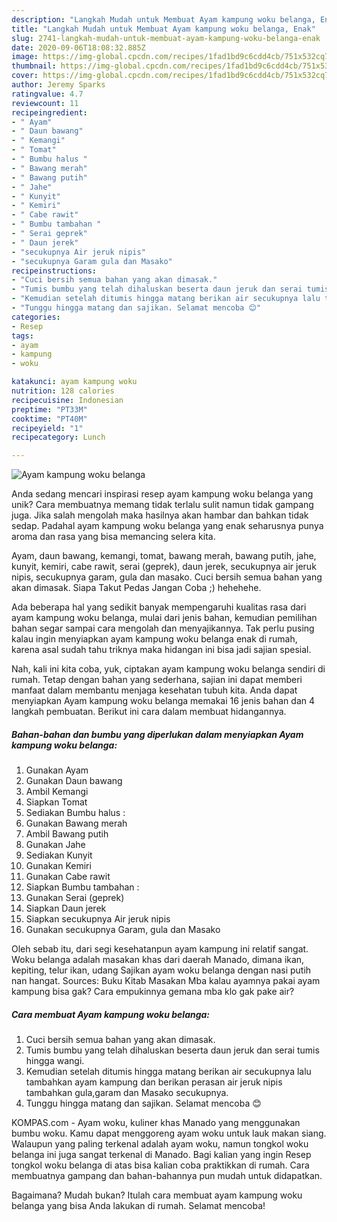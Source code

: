 ```yaml
---
description: "Langkah Mudah untuk Membuat Ayam kampung woku belanga, Enak"
title: "Langkah Mudah untuk Membuat Ayam kampung woku belanga, Enak"
slug: 2741-langkah-mudah-untuk-membuat-ayam-kampung-woku-belanga-enak
date: 2020-09-06T18:08:32.885Z
image: https://img-global.cpcdn.com/recipes/1fad1bd9c6cdd4cb/751x532cq70/ayam-kampung-woku-belanga-foto-resep-utama.jpg
thumbnail: https://img-global.cpcdn.com/recipes/1fad1bd9c6cdd4cb/751x532cq70/ayam-kampung-woku-belanga-foto-resep-utama.jpg
cover: https://img-global.cpcdn.com/recipes/1fad1bd9c6cdd4cb/751x532cq70/ayam-kampung-woku-belanga-foto-resep-utama.jpg
author: Jeremy Sparks
ratingvalue: 4.7
reviewcount: 11
recipeingredient:
- " Ayam"
- " Daun bawang"
- " Kemangi"
- " Tomat"
- " Bumbu halus "
- " Bawang merah"
- " Bawang putih"
- " Jahe"
- " Kunyit"
- " Kemiri"
- " Cabe rawit"
- " Bumbu tambahan "
- " Serai geprek"
- " Daun jerek"
- "secukupnya Air jeruk nipis"
- "secukupnya Garam gula dan Masako"
recipeinstructions:
- "Cuci bersih semua bahan yang akan dimasak."
- "Tumis bumbu yang telah dihaluskan beserta daun jeruk dan serai tumis hingga wangi."
- "Kemudian setelah ditumis hingga matang berikan air secukupnya lalu tambahkan ayam kampung dan berikan perasan air jeruk nipis tambahkan gula,garam dan Masako secukupnya."
- "Tunggu hingga matang dan sajikan. Selamat mencoba 😊"
categories:
- Resep
tags:
- ayam
- kampung
- woku

katakunci: ayam kampung woku 
nutrition: 128 calories
recipecuisine: Indonesian
preptime: "PT33M"
cooktime: "PT40M"
recipeyield: "1"
recipecategory: Lunch

---
```



![Ayam kampung woku belanga](https://img-global.cpcdn.com/recipes/1fad1bd9c6cdd4cb/751x532cq70/ayam-kampung-woku-belanga-foto-resep-utama.jpg)

Anda sedang mencari inspirasi resep ayam kampung woku belanga yang unik? Cara membuatnya memang tidak terlalu sulit namun tidak gampang juga. Jika salah mengolah maka hasilnya akan hambar dan bahkan tidak sedap. Padahal ayam kampung woku belanga yang enak seharusnya punya aroma dan rasa yang bisa memancing selera kita.

Ayam, daun bawang, kemangi, tomat, bawang merah, bawang putih, jahe, kunyit, kemiri, cabe rawit, serai (geprek), daun jerek, secukupnya air jeruk nipis, secukupnya garam, gula dan masako. Cuci bersih semua bahan yang akan dimasak. Siapa Takut Pedas Jangan Coba ;) hehehehe.

Ada beberapa hal yang sedikit banyak mempengaruhi kualitas rasa dari ayam kampung woku belanga, mulai dari jenis bahan, kemudian pemilihan bahan segar sampai cara mengolah dan menyajikannya. Tak perlu pusing kalau ingin menyiapkan ayam kampung woku belanga enak di rumah, karena asal sudah tahu triknya maka hidangan ini bisa jadi sajian spesial.


Nah, kali ini kita coba, yuk, ciptakan ayam kampung woku belanga sendiri di rumah. Tetap dengan bahan yang sederhana, sajian ini dapat memberi manfaat dalam membantu menjaga kesehatan tubuh kita. Anda dapat menyiapkan Ayam kampung woku belanga memakai 16 jenis bahan dan 4 langkah pembuatan. Berikut ini cara dalam membuat hidangannya.

<!--inarticleads1-->

##### Bahan-bahan dan bumbu yang diperlukan dalam menyiapkan Ayam kampung woku belanga:

1. Gunakan  Ayam
1. Gunakan  Daun bawang
1. Ambil  Kemangi
1. Siapkan  Tomat
1. Sediakan  Bumbu halus :
1. Gunakan  Bawang merah
1. Ambil  Bawang putih
1. Gunakan  Jahe
1. Sediakan  Kunyit
1. Gunakan  Kemiri
1. Gunakan  Cabe rawit
1. Siapkan  Bumbu tambahan :
1. Gunakan  Serai (geprek)
1. Siapkan  Daun jerek
1. Siapkan secukupnya Air jeruk nipis
1. Gunakan secukupnya Garam, gula dan Masako


Oleh sebab itu, dari segi kesehatanpun ayam kampung ini relatif sangat. Woku belanga adalah masakan khas dari daerah Manado, dimana ikan, kepiting, telur ikan, udang Sajikan ayam woku belanga dengan nasi putih nan hangat. Sources: Buku Kitab Masakan Mba kalau ayamnya pakai ayam kampung bisa gak? Cara empukinnya gemana mba klo gak pake air? 

<!--inarticleads2-->

##### Cara membuat Ayam kampung woku belanga:

1. Cuci bersih semua bahan yang akan dimasak.
1. Tumis bumbu yang telah dihaluskan beserta daun jeruk dan serai tumis hingga wangi.
1. Kemudian setelah ditumis hingga matang berikan air secukupnya lalu tambahkan ayam kampung dan berikan perasan air jeruk nipis tambahkan gula,garam dan Masako secukupnya.
1. Tunggu hingga matang dan sajikan. Selamat mencoba 😊


KOMPAS.com - Ayam woku, kuliner khas Manado yang menggunakan bumbu woku. Kamu dapat menggoreng ayam woku untuk lauk makan siang. Walaupun yang paling terkenal adalah ayam woku, namun tongkol woku belanga ini juga sangat terkenal di Manado. Bagi kalian yang ingin Resep tongkol woku belanga di atas bisa kalian coba praktikkan di rumah. Cara membuatnya gampang dan bahan-bahannya pun mudah untuk didapatkan. 

Bagaimana? Mudah bukan? Itulah cara membuat ayam kampung woku belanga yang bisa Anda lakukan di rumah. Selamat mencoba!
